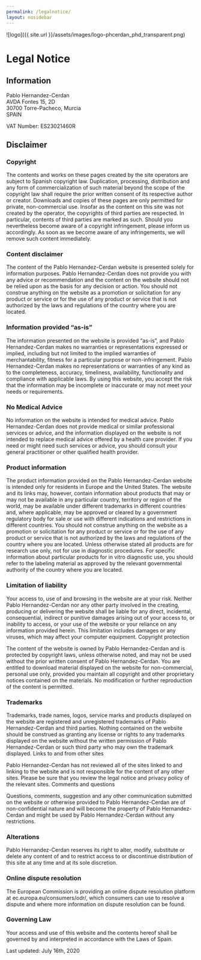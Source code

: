 ```yaml
---
permalink: /legalnotice/
layout: nosidebar
---
```



![logo]({{ site.url }}/assets/images/logo-phcerdan_phd_transparent.png)

# Legal Notice

## Information

Pablo Hernandez-Cerdan  
AVDA Fontes 15, 2D  
30700 Torre-Pacheco, Murcia  
SPAIN  

VAT Number: ES23021460R

## Disclaimer

### Copyright

The contents and works on these pages created by the site operators are subject to Spanish copyright law. Duplication, processing, distribution and any form of commercialization of such material beyond the scope of the copyright law shall require the prior written consent of its respective author or creator. Downloads and copies of these pages are only permitted for private, non-commercial use. Insofar as the content on this site was not created by the operator, the copyrights of third parties are respected. In particular, contents of third parties are marked as such. Should you nevertheless become aware of a copyright infringement, please inform us accordingly. As soon as we become aware of any infringements, we will remove such content immediately.


### Content disclaimer

The content of the Pablo Hernandez-Cerdan website is presented solely for information purposes. Pablo Hernandez-Cerdan does not provide you with any advice or recommendation and the content on the website should not be relied upon as the basis for any decision or action. You should not construe anything on the website as a promotion or solicitation for any product or service or for the use of any product or service that is not authorized by the laws and regulations of the country where you are located.

### Information provided “as-is”

The information presented on the website is provided “as-is”, and Pablo Hernandez-Cerdan makes no warranties or representations expressed or implied, including but not limited to the implied warranties of merchantability, fitness for a particular purpose or non-infringement. Pablo Hernandez-Cerdan makes no representations or warranties of any kind as to the completeness, accuracy, timeliness, availability, functionality and compliance with applicable laws. By using this website, you accept the risk that the information may be incomplete or inaccurate or may not meet your needs or requirements.

### No Medical Advice

No information on the website is intended for medical advice. Pablo Hernandez-Cerdan does not provide medical or similar professional services or advice, and the information displayed on the website is not intended to replace medical advice offered by a health care provider. If you need or might need such services or advice, you should consult your general practitioner or other qualified health provider.

### Product information

The product information provided on the Pablo Hernandez-Cerdan website is intended only for residents in Europe and the United States. The website and its links may, however, contain information about products that may or may not be available in any particular country, territory or region of the world, may be available under different trademarks in different countries and, where applicable, may be approved or cleared by a government regulatory body for sale or use with different indications and restrictions in different countries. You should not construe anything on the website as a promotion or solicitation for any product or service or for the use of any product or service that is not authorized by the laws and regulations of the country where you are located. Unless otherwise stated all products are for research use only, not for use in diagnostic procedures. For specific information about particular products for in vitro diagnostic use, you should refer to the labeling material as approved by the relevant governmental authority of the country where you are located.

### Limitation of liability

Your access to, use of and browsing in the website are at your risk. Neither Pablo Hernandez-Cerdan nor any other party involved in the creating, producing or delivering the website shall be liable for any direct, incidental, consequential, indirect or punitive damages arising out of your access to, or inability to access, or your use of the website or your reliance on any information provided herein. This limitation includes damages or any viruses, which may affect your computer equipment.
Copyright protection

The content of the website is owned by Pablo Hernandez-Cerdan and is protected by copyright laws, unless otherwise noted, and may not be used without the prior written consent of Pablo Hernandez-Cerdan. You are entitled to download material displayed on the website for non-commercial, personal use only, provided you maintain all copyright and other proprietary notices contained on the materials. No modification or further reproduction of the content is permitted.

### Trademarks

Trademarks, trade names, logos, service marks and products displayed on the website are registered and unregistered trademarks of Pablo Hernandez-Cerdan and third parties. Nothing contained on the website should be construed as granting any license or rights to any trademarks displayed on the website without the written permission of Pablo Hernandez-Cerdan or such third party who may own the trademark displayed.
Links to and from other sites

Pablo Hernandez-Cerdan has not reviewed all of the sites linked to and linking to the website and is not responsible for the content of any other sites. Please be sure that you review the legal notice and privacy policy of the relevant sites.
Comments and questions

Questions, comments, suggestion and any other communication submitted on the website or otherwise provided to Pablo Hernandez-Cerdan are of non-confidential nature and will become the property of Pablo Hernandez-Cerdan and might be used by Pablo Hernandez-Cerdan without any restrictions.

### Alterations

Pablo Hernandez-Cerdan reserves its right to alter, modify, substitute or delete any content of and to restrict access to or discontinue distribution of this site at any time and at its sole discretion.

### Online dispute resolution

The European Commission is providing an online dispute resolution platform at ec.europa.eu/consumers/odr/, which consumers can use to resolve a dispute and where more information on dispute resolution can be found.

### Governing Law

Your access and use of this website and the contents hereof shall be governed by and interpreted in accordance with the Laws of Spain.


 
Last updated: July 16th, 2020
